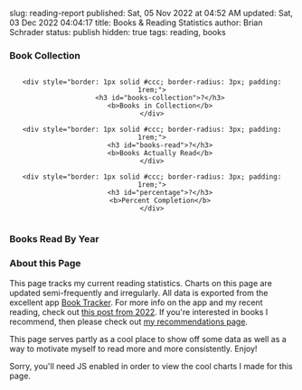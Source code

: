 slug: reading-report
published: Sat, 05 Nov 2022 at 04:52 AM
updated: Sat, 03 Dec 2022 04:04:17 
title: Books & Reading Statistics
author: Brian Schrader
status: publish
hidden: true
tags: reading, books


### Book Collection

<div style="display: flex; justify-content: space-around; align-items: stretch; gap: 1rem; text-align: center;">

    <div style="border: 1px solid #ccc; border-radius: 3px; padding: 1rem;">
        <h3 id="books-collection">?</h3>
        <b>Books in Collection</b>
    </div>

    <div style="border: 1px solid #ccc; border-radius: 3px; padding: 1rem;">
        <h3 id="books-read">?</h3>
        <b>Books Actually Read</b>
    </div>

    <div style="border: 1px solid #ccc; border-radius: 3px; padding: 1rem;">
        <h3 id="percentage">?</h3>
        <b>Percent Completion</b>
    </div>

</div>


### Books Read By Year

<div id="year-by-year" class="hide"></div>

<small id="last-updated"></small>

### About this Page

This page tracks my current reading statistics. Charts on this page are updated semi-frequently and irregularly. All data is exported from the excellent app [Book Tracker](https://booktrack.app). For more info on the app and my recent reading, check out [this post from 2022](/archive/reading-milestones-attention-spans-and-cool-charts/). If you're interested in books I recommend, then please check out [my recommendations page](/archive/bookshelf).

This page serves partly as a cool place to show off some data as well as a way to motivate myself to read more and more consistently. Enjoy!


<script src="/bin/d3.js"></script>
<noscript>Sorry, you'll need JS enabled in order to view the cool charts I made for this page.</noscript>
<script>
(async () => {
    const r = await fetch('https://home.brianschrader.com/datasets/reading.json');
    const data = await r.json();
    const filteredDates = data.filter(d => (
        d.readingStatus === "read" && !!d.finishedReading
    )).map(d => (
        (new Date(d.finishedReading)).getFullYear()
    )).reduce((dates, date) => {
        const count = dates[date] || 0;
        dates[date] = count + 1;
        return dates;
    }, {});
    const datesRead = Object.keys(filteredDates).map(
        key => ([key, filteredDates[key]])
    );

    console.log(data.filter(d => (
        d.readingStatus === "read" && !!d.finishedReading
    )))

    // Generate the Year-By-Year Chart

    const margin = {top: 15, right: 50, bottom: 40, left: 20},
        width = 650 - margin.left - margin.right,
        height = 300 - margin.top - margin.bottom;

    const svg = d3.select("#year-by-year")
      .append("svg")
        .attr("width", width + margin.left + margin.right)
        .attr("height", height + margin.top + margin.bottom)
        .append("g")
        .attr("transform",
              "translate(" + margin.left + "," + margin.top + ")");

      // Add X axis --> it is a date format
      var x = d3.scaleLinear()
        .domain([ d3.min(datesRead, d => d[0]), d3.max(datesRead, d => d[0]) ])
        .range([ 0, width ]);

      // Add Y axis
      var y = d3.scaleLinear()
        .domain([0, d3.max(datesRead, (d) => d[1])])
        .range([ height, 0 ]);

      // Add the area
      svg.append("path")
        .datum(datesRead)
        .attr("fill", "#CAD9F7")
        .attr("stroke", "#4068B8")
        .attr("stroke-width", 1.5)
        .attr("d", d3.area()
          .x(function(d) { return x(d[0]) })
          .y0(y(0))
          .y1(function(d) { return y(d[1]) })
          .curve(d3.curveStep)
        );

      svg.append("text")
        .attr("class", "y label")
        .attr("text-anchor", "end")
        .attr("y", 6)
        .attr("dy", "0em")
        .attr("transform", "rotate(-90)")
        .text("Books Read (count)");

      const xAxis = d3.axisBottom(x).ticks(null, "f");
      svg.append("g")
        .attr("transform", "translate(0, " + (height + margin.top) + ")")
        .call(xAxis);

      const yAxis = d3.axisRight(y).ticks();
      svg.append("g")
        .attr("id", "yticks")
        .attr("transform", "translate(" + (width + margin.left) +", 0)")
        .call(yAxis);

      // Unhide it.
      document.getElementById('year-by-year').className = 'histogram';

      const lastUpdated = document.querySelector('#last-updated');
      const moreRecent = data.sort((a, b) => (
        (new Date(b.finishedReading)) - (new Date(a.finishedReading))
      ))[0];
      lastUpdated.innerText = "Last Updated: " + (new Date(moreRecent.finishedReading)).toLocaleDateString();

      // Calculate stats

      const collectionSize = data.length;
      const booksRead = data.filter(book => (
        book.readingStatus === "read"
      )).length
      const percentage = Math.round(booksRead / collectionSize * 100);

      document.querySelector('#books-collection').innerText = collectionSize;
      document.querySelector('#books-read').innerText = booksRead;
      document.querySelector('#percentage').innerText = (
        percentage + '%'
      );
})()
</script>

